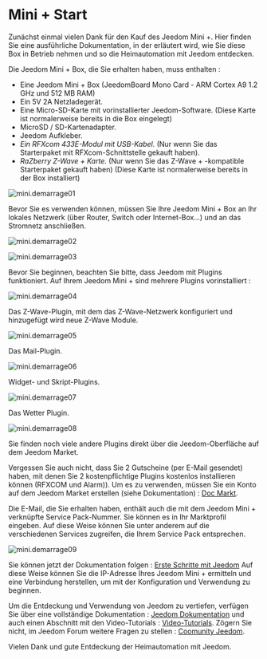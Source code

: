 # Mini + Start

Zunächst einmal vielen Dank für den Kauf des Jeedom Mini +. Hier finden Sie eine ausführliche Dokumentation, in der erläutert wird, wie Sie diese Box in Betrieb nehmen und so die Heimautomation mit Jeedom entdecken.

Die Jeedom Mini + Box, die Sie erhalten haben, muss enthalten :

-   Eine Jeedom Mini + Box (JeedomBoard Mono Card - ARM Cortex A9 1.2 GHz und 512 MB RAM)
-   Ein 5V 2A Netzladegerät.
-   Eine Micro-SD-Karte mit vorinstallierter Jeedom-Software. (Diese Karte ist normalerweise bereits in die Box eingelegt)
-   MicroSD / SD-Kartenadapter.
-   Jeedom Aufkleber.
-   *Ein RFXcom 433E-Modul mit USB-Kabel.* (Nur wenn Sie das Starterpaket mit RFXcom-Schnittstelle gekauft haben).
-   *RaZberry Z-Wave + Karte.* (Nur wenn Sie das Z-Wave + -kompatible Starterpaket gekauft haben) (Diese Karte ist normalerweise bereits in der Box installiert)

![mini.demarrage01](images/mini.demarrage01.png)

Bevor Sie es verwenden können, müssen Sie Ihre Jeedom Mini + Box an Ihr lokales Netzwerk (über Router, Switch oder Internet-Box…) und an das Stromnetz anschließen.

![mini.demarrage02](images/mini.demarrage02.png)

![mini.demarrage03](images/mini.demarrage03.png)

Bevor Sie beginnen, beachten Sie bitte, dass Jeedom mit Plugins funktioniert. Auf Ihrem Jeedom Mini + sind mehrere Plugins vorinstalliert :

![mini.demarrage04](images/mini.demarrage04.png)

Das Z-Wave-Plugin, mit dem das Z-Wave-Netzwerk konfiguriert und hinzugefügt wird
neue Z-Wave Module.

![mini.demarrage05](images/mini.demarrage05.png)

Das Mail-Plugin.

![mini.demarrage06](images/mini.demarrage06.png)

Widget- und Skript-Plugins.

![mini.demarrage07](images/mini.demarrage07.png)

Das Wetter Plugin.

![mini.demarrage08](images/mini.demarrage08.png)

Sie finden noch viele andere Plugins direkt über die Jeedom-Oberfläche auf dem Jeedom Market.

Vergessen Sie auch nicht, dass Sie 2 Gutscheine (per E-Mail gesendet) haben, mit denen Sie 2 kostenpflichtige Plugins kostenlos installieren können (RFXCOM und Alarm)). Um es zu verwenden, müssen Sie ein Konto auf dem Jeedom Market erstellen (siehe Dokumentation) : [Doc Markt](https://doc.jeedom.com/de_DE/premiers-pas/index).

Die E-Mail, die Sie erhalten haben, enthält auch die mit dem Jeedom Mini + verknüpfte Service Pack-Nummer. Sie können es in Ihr Marktprofil eingeben. Auf diese Weise können Sie unter anderem auf die verschiedenen Services zugreifen, die Ihrem Service Pack entsprechen.

![mini.demarrage09](images/mini.demarrage09.png)

Sie können jetzt der Dokumentation folgen : [Erste Schritte mit Jeedom](https://doc.jeedom.com/de_DE/premiers-pas/index) Auf diese Weise können Sie die IP-Adresse Ihres Jeedom Mini + ermitteln und eine Verbindung herstellen, um mit der Konfiguration und Verwendung zu beginnen.

Um die Entdeckung und Verwendung von Jeedom zu vertiefen, verfügen Sie über eine vollständige Dokumentation : [Jeedom Dokumentation](https://doc.jeedom.fr) und auch einen Abschnitt mit den Video-Tutorials : [Video-Tutorials](https://doc.jeedom.com/de_DE/presentation/index#tocAnchor-1-3). Zögern Sie nicht, im Jeedom Forum weitere Fragen zu stellen : [Coomunity Jeedom](https://community.jeedom.com/).

Vielen Dank und gute Entdeckung der Heimautomation mit Jeedom.
